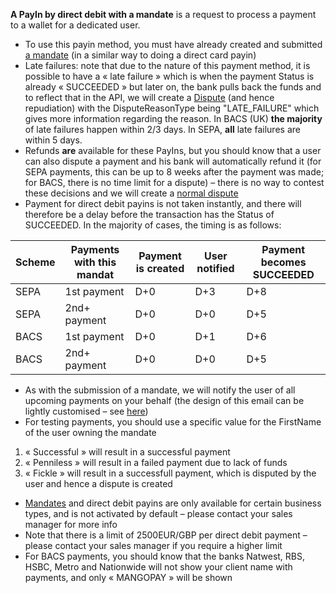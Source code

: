 **A PayIn by direct debit with a mandate** is a request to process a payment to a wallet for a dedicated user.
* To use this payin method, you must have already created and submitted [a mandate](http://demo.dev-app.net/endpoints/v2/mandates#e230_the-mandate-object) (in a similar way to doing a direct card payin)
* Late failures: note that due to the nature of this payment method, it is possible to have a « late failure » which is when the payment Status is already « SUCCEEDED » but later on, the bank pulls back the funds and to reflect that in the API, we will create a [Dispute](http://demo.dev-app.net/endpoints/v2/disputes#e176_the-dispute-object) (and hence repudiation) with the DisputeReasonType being "LATE_FAILURE" which gives more information regarding the reason. In BACS (UK) **the majority** of late failures happen within 2/3 days. In SEPA, **all** late failures are within 5 days.
* Refunds **are** available for these PayIns, but you should know that a user can also dispute a payment and his bank will automatically refund it (for SEPA payments, this can be up to 8 weeks after the payment was made; for BACS, there is no time limit for a dispute) – there is no way to contest these decisions and we will create a [normal dispute](http://demo.dev-app.net/endpoints/v2/disputes#e176_the-dispute-object)
* Payment for direct debit payins is not taken instantly, and there will therefore be a delay before the transaction has the Status of SUCCEEDED. In the majority of cases, the timing is as follows:

| Scheme | Payments with this mandat | Payment is created | User notified | Payment becomes SUCCEEDED |
| -------- | -------- | -------- | -------- | -------- |
| SEPA | 1st payment | D+0 | D+3 | D+8 |
| SEPA | 2nd+ payment | D+0 | D+0 | D+5 |
| BACS | 1st payment | D+0 | D+1 | D+6 |
| BACS | 2nd+ payment | D+0 | D+0 | D+5 |

* As with the submission of a mandate, we will notify the user of all upcoming payments on your behalf (the design of this email can be lightly customised – see [here](http://demo.dev-app.net/endpoints/v2/clients#e200_the-client-object))
* For testing payments, you should use a specific value for the FirstName of the user owning the mandate
1. « Successful » will result in a successful payment
2. « Penniless » will result in a failed payment due to lack of funds
3. « Fickle » will result in a successfull payment, which is disputed by the user and hence a dispute is created
* [Mandates](http://demo.dev-app.net/endpoints/v2/mandates#e230_the-mandate-object) and direct debit payins are only available for certain business types, and is not activated by default – please contact your sales manager for more info
* Note that there is a limit of 2500EUR/GBP per direct debit payment – please contact your sales manager if you require a higher limit
* For BACS payments, you should know that the banks Natwest, RBS, HSBC, Metro and Nationwide will not show your client name with payments, and only « MANGOPAY » will be shown